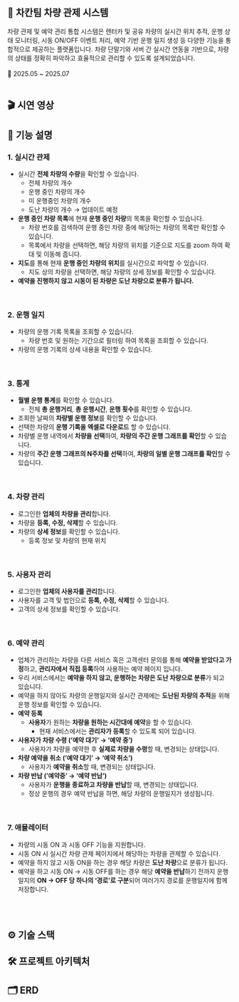 ## 🚗 차칸팀 차량 관제 시스템
차량 관제 및 예약 관리 통합 시스템은 렌터카 및 공유 차량의 실시간 위치 추적, 운행 상태 모니터링, 시동 ON/OFF 이벤트 처리, 예약 기반 운행 일지 생성 등 다양한 기능을 통합적으로 제공하는 플랫폼입니다. 
차량 단말기와 서버 간 실시간 연동을 기반으로, 차량의 상태를 정확히 파악하고 효율적으로 관리할 수 있도록 설계되었습니다.
<br />
<br />
📆 2025.05 ~ 2025.07
<br />
<br />
## 🎬 시연 영상

## 🚀 기능 설명
### 1. 실시간 관제

- 실시간 **전체 차량의 수량**을 확인할 수 있습니다.
    - 전체 차량의 개수
    - 운행 중인 차량의 개수
    - 미 운행중인 차량의 개수
    - 도난 차량의 개수 → 업데이트 예정
- **운행 중인 차량 목록**에 현재 **운행 중인 차량**의 목록을 확인할 수 있습니다.
    - 차량 번호를 검색하여 운행 중인 차량 중에 해당하는 차량의 목록만 확인할 수 있습니다.
    - 목록에서 차량을 선택하면, 해당 차량의 위치를 기준으로 지도를 zoom 하여 확대 및 이동해 줍니다.
- **지도**를 통해 현재 **운행 중인 차량의 위치**를 실시간으로 파악할 수 있습니다.
    - 지도 상의 차량을 선택하면, 해당 차량의 상세 정보를 확인할 수 있습니다.
- **예약을 진행하지 않고 시동이 된 차량은 도난 차량으로 분류가 됩니다.**
<br />

### 2. 운행 일지

- 차량의 운행 기록 목록을 조회할 수 있습니다.
    - 차량 번호 및 원하는 기간으로 필터링 하여 목록을 조회할 수 있습니다.
- 차량의 운행 기록의 상세 내용을 확인할 수 있습니다.
<br />

### 3. 통계

- **월별 운행 통계**를 확인할 수 있습니다.
    - 전체 **총 운행거리**, **총 운행시간**, **운행 횟수**를 확인할 수 있습니다.
- 조회한 날짜의 **차량별 운행 정보**를 확인할 수 있습니다.
- 선택한 차량의 **운행 기록을 엑셀로 다운로드** 할 수 있습니다.
- 차량별 운행 내역에서 **차량을 선택**하여, **차량의 주간 운행 그래프를 확인**할 수 있습니다.
- 차량의 **주간 운행 그래프의 N주차를 선택**하여, **차량의 일별 운행 그래프를 확인**할 수 있습니다.
<br />

### 4. 차량 관리

- 로그인한 **업체의 차량을 관리**합니다.
- 차량을 **등록, 수정, 삭제**할 수 있습니다.
- 차량의 **상세 정보**를 확인할 수 있습니다.
    - 등록 정보 및 차량의 현재 위치
<br />

### 5. 사용자 관리

- 로그인한 **업체의 사용자를 관리**합니다.
- 사용자를 고객 및 법인으로 **등록, 수정, 삭제**할 수 있습니다.
- 고객의 상세 정보를 확인할 수 있습니다.
<br />

### 6. 예약 관리

- 업체가 관리하는 차량을 다른 서비스 혹은 고객센터 문의를 통해 **예약을 받았다고 가정**하고, **관리자에서 직접 등록**하여 사용하는 예약 페이지 입니다.
- 우리 서비스에서는 **예약을 하지 않고, 운행하는 차량은 도난 차량으로 분류**가 되고 있습니다.
- 예약을 하지 않아도 차량의 운행일지와 실시간 관제에는 **도난된 차량의 추적**을 위해 운행 정보를 확인할 수 있습니다.
- **예약 등록**
    - **사용자**가 원하는 **차량을 원하는 시간대에 예약**을 할 수 있습니다.
        - 현재 서비스에서는 **관리자가 등록**할 수 있도록 되어 있습니다.
- **사용자가 차량 수령 (’예약 대기’ → ‘예약 중’)**
    - 사용자가 차량을 예약한 후 **실제로 차량을 수령**할 때, 변경되는 상태입니다.
- **차량 예약을 취소 (’예약 대기’ → ‘예약 취소’)**
    - 사용자가 **예약을 취소**할 때, 변경되는 상태입니다.
- **차량 반납 (’예약중’ → ‘예약 반납’)**
    - 사용자가 **운행을 종료하고 차량을 반납**할 때, 변경되는 상태입니다.
    - 정상 운행의 경우 예약 반납을 하면, 해당 차량의 운행일지가 생성됩니다.
<br />

### 7. 애뮬레이터

- 차량의 시동 ON 과 시동 OFF 기능을 지원합니다.
- 시동 ON 시 실시간 차량 관제 페이지에서 해당하는 차량을 관제할 수 있습니다.
- 예약을 하지 않고 시동 ON을 하는 경우 해당 차량은 **도난 차량**으로 분류가 됩니다.
- 예약을 하고 시동 ON → 시동 OFF를 하는 경우 해당 **예약을 반납**하기 전까지 운행일지의 **ON → OFF 당 하나의 ‘경로’로 구분**되어 여러가지 경로를 운행일지에 함께 저장합니다.
<br />
<br />

## ⚙ 기술 스택



## 🛠️ 프로젝트 아키텍처
## 🗂️ ERD
